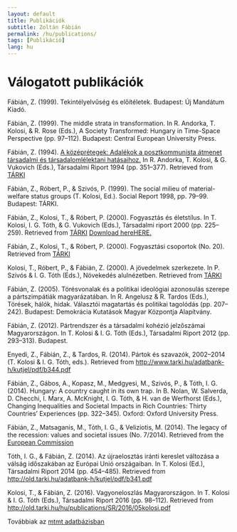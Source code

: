 ```yaml
---
layout: default
title: Publikációk
subtitle: Zoltán Fábián
permalink: /hu/publications/
tags: [Publikáció]
lang: hu
---
```


# Válogatott publikációk

Fábián, Z. (1999). Tekintélyelvűség és előítéletek. Budapest: Új Mandátum Kiadó.

Fábián, Z. (1999). The middle strata in transformation. In R. Andorka, T. Kolosi, & R. Rose (Eds.), A Society Transformed: Hungary in Time-Space Perspective (pp. 97–112). Budapest: Central European University Press.

Fábián, Z. (1994). [A középrétegek: Adalékok a posztkommunista átmenet társadalmi és társadalomlélektani hatásaihoz.](https://drive.google.com/file/d/10dFFX_2jwtXSPD3OM5mLoRIXiEirnbqG/view?usp=sharing) In R. Andorka, T. Kolosi, & G. Vukovich (Eds.), Társadalmi Riport 1994 (pp. 351–377). Retrieved from [TÁRKI](http://old.tarki.hu/adatbank-h/kutjel/pdf/a918.pdf) 

Fábián, Z., Róbert, P., & Szivós, P. (1999). The social milieu of material-welfare status groups (T. Kolosi, Ed.). Social Report 1998, pp. 79–99. Budapest: TÁRKI.

Fábián, Z., Kolosi, T., & Róbert, P. (2000). Fogyasztás és életstílus. In T. Kolosi, I. G. Tóth, & G. Vukovich (Eds.), Társadalmi riport 2000 (pp. 225–259). Retrieved from [TÁRKI](http://old.tarki.hu/adatbank-h/kutjel/pdf/a850.pdf) [Download hereHERE.]()

Fábián, Z., Kolosi, T., & Róbert, P. (2000). Fogyasztási csoportok (No. 20). Retrieved from [TÁRKI](http://old.tarki.hu/adatbank-h/kutjel/pdf/a405.pdf)

Kolosi, T., Róbert, P., & Fábián, Z. (2000). A jövedelmek szerkezete. In P. Szivós & I. G. Tóth (Eds.), Növekedés alulnézetben. Retrieved from [TÁRKI](http://old.tarki.hu/adatbank-h/kutjel/pdf/a316.pdf)

Fábián, Z. (2005). Törésvonalak és a politikai ideológiai azonosulás szerepe a pártszimpátiák magyarázatában. In R. Angelusz & R. Tardos (Eds.), Törések, hálók, hidak. Választói magatartás és politikai tagolódás (pp. 207–242). Budapest: Demokrácia Kutatások Magyar Központja Alapítvány.

Fábián, Z. (2012). Pártrendszer és a társadalmi kohézió jelzőszámai Magyarországon. In T. Kolosi & I. G. Tóth (Eds.), Társadalmi Riport 2012 (pp. 293–313). Budapest.

Enyedi, Z., Fábián, Z., & Tardos, R. (2014). Pártok és szavazók, 2002–2014 (T. Kolosi & I. G. Tóth, eds.). Retrieved from http://www.tarki.hu/adatbank-h/kutjel/pdf/b344.pdf

Fábián, Z., Gábos, A., Kopasz, M., Medgyesi, M., Szivós, P., & Tóth, I. G. (2014). Hungary: A country caught in its own trap. In B. Nolan, W. Salverda, D. Checchi, I. Marx, A. McKnight, I. G. Tóth, & H. van de Werfhorst (Eds.), Changing Inequalities and Societal Impacts in Rich Countries: Thirty Countries’ Experiences (pp. 322–345). Oxford: Oxford University Press.

Fábián, Z., Matsaganis, M., Tóth, I. G., & Veliziotis, M. (2014). The legacy of the recession: values and societal issues (No. 7/2014). Retrieved from the [European Commission](http://ec.europa.eu/social/BlobServlet?docId=13869&langId=en)

Tóth, I. G., & Fábián, Z. (2014). Az újraelosztás iránti kereslet változása a válság időszakában az Európai Unió országaiban. In T. Kolosi (Ed.), Társadalmi Riport 2014 (pp. 454–485). Retrieved from http://old.tarki.hu/adatbank-h/kutjel/pdf/b341.pdf

Kolosi, T., & Fábián, Z. (2016). Vagyoneloszlás Magyarországon. In T. Kolosi & I. G. Tóth (Eds.), Társadalmi Riport 2016 (pp. 98–112). Retrieved from http://old.tarki.hu/hu/publications/SR/2016/05kolosi.pdf



Továbbiak az [mtmt adatbázisban](https://m2.mtmt.hu/gui2/?type=authors&mode=browse&sel=10020935)
